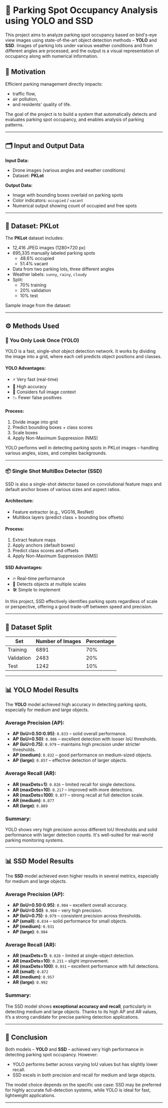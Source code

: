 # 🚗 Parking Spot Occupancy Analysis using YOLO and SSD

This project aims to analyze parking spot occupancy based on bird's-eye view images using state-of-the-art object detection methods – **YOLO** and **SSD**. Images of parking lots under various weather conditions and from different angles are processed, and the output is a visual representation of occupancy along with numerical information.

## 📌 Motivation

Efficient parking management directly impacts:
- traffic flow,
- air pollution,
- and residents' quality of life.

The goal of the project is to build a system that automatically detects and evaluates parking spot occupancy, and enables analysis of parking patterns.

---

## 🗂️ Input and Output Data

**Input Data:**
- Drone images (various angles and weather conditions)
- Dataset: **PKLot**

**Output Data:**
- Image with bounding boxes overlaid on parking spots
- Color indicators: `occupied` / `vacant`
- Numerical output showing count of occupied and free spots

---

## 🧾 Dataset: PKLot

The **PKLot** dataset includes:

- 12,416 JPEG images (1280×720 px)
- 695,335 manually labeled parking spots
  - 48.6% occupied
  - 51.4% vacant
- Data from two parking lots, three different angles
- Weather labels: `sunny`, `rainy`, `cloudy`
- Split:
  - 70% training
  - 20% validation
  - 10% test

Sample image from the dataset:


---

## ⚙️ Methods Used

### 🧠 You Only Look Once (YOLO)

YOLO is a fast, single-shot object detection network. It works by dividing the image into a grid, where each cell predicts object positions and classes.

#### YOLO Advantages:
- ⚡ Very fast (real-time)
- 🎯 High accuracy
- 🔄 Considers full image context
- 📉 Fewer false positives

#### Process:
1. Divide image into grid
2. Predict bounding boxes + class scores
3. Scale boxes
4. Apply Non-Maximum Suppression (NMS)

YOLO performs well in detecting parking spots in PKLot images – handling various angles, sizes, and complex backgrounds.

---

### 📦 Single Shot MultiBox Detector (SSD)

SSD is also a single-shot detector based on convolutional feature maps and default anchor boxes of various sizes and aspect ratios.

#### Architecture:
- Feature extractor (e.g., VGG16, ResNet)
- Multibox layers (predict class + bounding box offsets)

#### Process:
1. Extract feature maps
2. Apply anchors (default boxes)
3. Predict class scores and offsets
4. Apply Non-Maximum Suppression (NMS)

#### SSD Advantages:
- 🔥 Real-time performance
- 🧩 Detects objects at multiple scales
- 🛠️ Simple to implement

In this project, SSD effectively identifies parking spots regardless of scale or perspective, offering a good trade-off between speed and precision.

---

## 🧪 Dataset Split

| Set         | Number of Images | Percentage |
|-------------|------------------|------------|
| Training    | 6891             | 70%        |
| Validation  | 2483             | 20%        |
| Test        | 1242             | 10%        |

---

## 📊 YOLO Model Results

The **YOLO** model achieved high accuracy in detecting parking spots, especially for medium and large objects.

### Average Precision (AP):
- **AP (IoU=0.50:0.95)**: `0.833` – solid overall performance.
- **AP (IoU=0.50)**: `0.986` – excellent detection with looser IoU thresholds.
- **AP (IoU=0.75)**: `0.979` – maintains high precision under stricter thresholds.
- **AP (medium)**: `0.832` – good performance on medium-sized objects.
- **AP (large)**: `0.857` – effective detection of larger objects.

### Average Recall (AR):
- **AR (maxDets=1)**: `0.026` – limited recall for single detections.
- **AR (maxDets=10)**: `0.217` – improved with more detections.
- **AR (maxDets=100)**: `0.877` – strong recall at full detection scale.
- **AR (medium)**: `0.877`
- **AR (large)**: `0.889`

### Summary:
YOLO shows very high precision across different IoU thresholds and solid performance with larger detection counts. It's well-suited for real-world parking monitoring systems.

---

## 📊 SSD Model Results

The **SSD** model achieved even higher results in several metrics, especially for medium and large objects.

### Average Precision (AP):
- **AP (IoU=0.50:0.95)**: `0.904` – excellent overall accuracy.
- **AP (IoU=0.50)**: `0.984` – very high precision.
- **AP (IoU=0.75)**: `0.979` – consistent precision across thresholds.
- **AP (small)**: `0.834` – solid performance for small objects.
- **AP (medium)**: `0.931`
- **AP (large)**: `0.984`

### Average Recall (AR):
- **AR (maxDets=1)**: `0.028` – limited at single-object detection.
- **AR (maxDets=10)**: `0.231` – slight improvement.
- **AR (maxDets=100)**: `0.931` – excellent performance with full detections.
- **AR (small)**: `0.872`
- **AR (medium)**: `0.957`
- **AR (large)**: `0.992`

### Summary:
The SSD model shows **exceptional accuracy and recall**, particularly in detecting medium and large objects. Thanks to its high AP and AR values, it’s a strong candidate for precise parking detection applications.

---

## 🏁 Conclusion

Both models – **YOLO** and **SSD** – achieved very high performance in detecting parking spot occupancy. However:

- YOLO performs better across varying IoU values but has slightly lower recall.
- SSD excels in both precision and recall for medium and large objects.

The model choice depends on the specific use case: SSD may be preferred for highly accurate full-detection systems, while YOLO is ideal for fast, lightweight applications.

---
